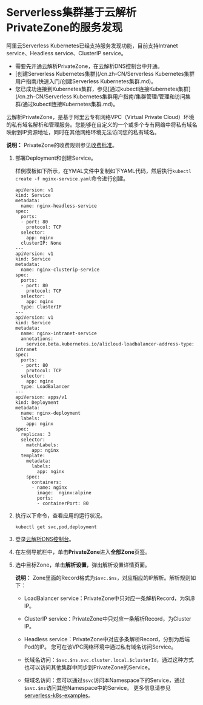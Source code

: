 # Serverless集群基于云解析PrivateZone的服务发现

阿里云Serverless Kubernetes已经支持服务发现功能，目前支持Intranet service、Headless service、ClusterIP service。

-   需要先开通云解析PrivateZone，在云解析DNS控制台中开通。
-   [创建Serverless Kubernetes集群](/cn.zh-CN/Serverless Kubernetes集群用户指南/快速入门/创建Serverless Kubernetes集群.md)。
-   您已成功连接到Kubernetes集群，参见[通过kubectl连接Kubernetes集群](/cn.zh-CN/Serverless Kubernetes集群用户指南/集群管理/管理和访问集群/通过kubectl连接Kubernetes集群.md)。

云解析PrivateZone，是基于阿里云专有网络VPC（Virtual Private Cloud）环境的私有域名解析和管理服务。您能够在自定义的一个或多个专有网络中将私有域名映射到IP资源地址，同时在其他网络环境无法访问您的私有域名。

**说明：** PrivateZone的收费规则参见[收费标准](https://help.aliyun.com/document_detail/71338.html)。

1.  部署Deployment和创建Service。

    样例模板如下所示，在YMAL文件中复制如下YAML代码，然后执行`kubectl create -f nginx-service.yaml`命令进行创建。

    ```
    apiVersion: v1
    kind: Service
    metadata:
      name: nginx-headless-service
    spec:
      ports:
      - port: 80
        protocol: TCP
      selector:
        app: nginx
      clusterIP: None
    ---
    apiVersion: v1
    kind: Service
    metadata:
      name: nginx-clusterip-service
    spec:
      ports:
      - port: 80
        protocol: TCP
      selector:
        app: nginx
      type: ClusterIP
    ---
    apiVersion: v1
    kind: Service
    metadata:
      name: nginx-intranet-service
      annotations:
        service.beta.kubernetes.io/alicloud-loadbalancer-address-type: intranet
    spec:
      ports:
      - port: 80
        protocol: TCP
      selector:
        app: nginx
      type: LoadBalancer
    ---
    apiVersion: apps/v1
    kind: Deployment
    metadata:
      name: nginx-deployment
      labels:
        app: nginx
    spec:
      replicas: 3
      selector:
        matchLabels:
          app: nginx
      template:
        metadata:
          labels:
            app: nginx
        spec:
          containers:
          - name: nginx
            image:  nginx:alpine
            ports:
            - containerPort: 80
    ```

2.  执行以下命令，查看应用的运行状况。

    ```
    kubectl get svc,pod,deployment
    ```

3.  登录[云解析DNS控制台](https://dns.console.aliyun.com/)。

4.  在左侧导航栏中，单击**PrivateZone**进入**全部Zone**页签。

5.  选中目标Zone，单击**解析设置**，弹出解析设置详情页面。

    **说明：** Zone里面的Record格式为`$svc.$ns`，对应相应的IP解析。解析规则如下：

    -   LoadBalancer service：PrivateZone中只对应一条解析Record，为SLB IP。
    -   ClusterIP service：PrivateZone中只对应一条解析Record，为Cluster IP。
    -   Headless service：PrivateZone中对应多条解析Record，分别为后端Pod的IP。
    您可在该VPC网络环境中通过私有域名访问Service。

    -   长域名访问：`$svc.$ns.svc.cluster.local.$clusterId`，通过这种方式也可以访问其他集群中同步到PrivateZone的Service。
    -   短域名访问：您可以通过`$svc`访问本Namespace下的Service，通过`$svc.$ns`访问其他Namespace中的Service。
    更多信息请参见[serverless-k8s-examples](https://github.com/AliyunContainerService/serverless-k8s-examples)。


